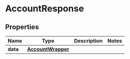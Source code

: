 
# AccountResponse

## Properties
Name | Type | Description | Notes
------------ | ------------- | ------------- | -------------
**data** | [**AccountWrapper**](AccountWrapper.md) |  | 



